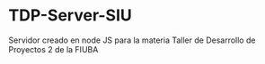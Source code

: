 # TDP-Server-SIU
Servidor creado en node JS para la materia Taller de Desarrollo de Proyectos 2 de la FIUBA
